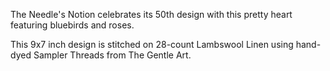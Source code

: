 The Needle's Notion celebrates its 50th design with this pretty heart featuring bluebirds and roses.

This 9x7 inch design is stitched on 28-count Lambswool Linen using hand-dyed Sampler Threads from The Gentle Art.
